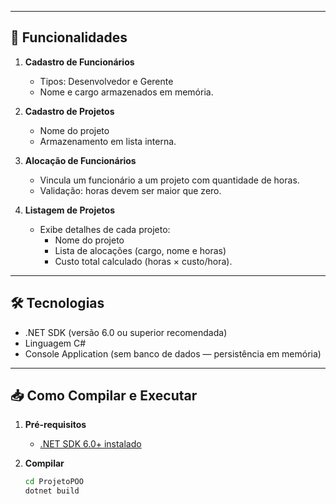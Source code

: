 
---

## 🚀 Funcionalidades

1. **Cadastro de Funcionários**  
   - Tipos: Desenvolvedor e Gerente  
   - Nome e cargo armazenados em memória.

2. **Cadastro de Projetos**  
   - Nome do projeto  
   - Armazenamento em lista interna.

3. **Alocação de Funcionários**  
   - Vincula um funcionário a um projeto com quantidade de horas.  
   - Validação: horas devem ser maior que zero.

4. **Listagem de Projetos**  
   - Exibe detalhes de cada projeto:  
     - Nome do projeto  
     - Lista de alocações (cargo, nome e horas)  
     - Custo total calculado (horas × custo/hora).

---

## 🛠 Tecnologias

- .NET SDK (versão 6.0 ou superior recomendada)
- Linguagem C#  
- Console Application (sem banco de dados — persistência em memória)

---

## 📥 Como Compilar e Executar

1. **Pré-requisitos**  
   - [.NET SDK 6.0+ instalado](https://dotnet.microsoft.com/download)  

2. **Compilar**  
   ```bash
   cd ProjetoPOO
   dotnet build
